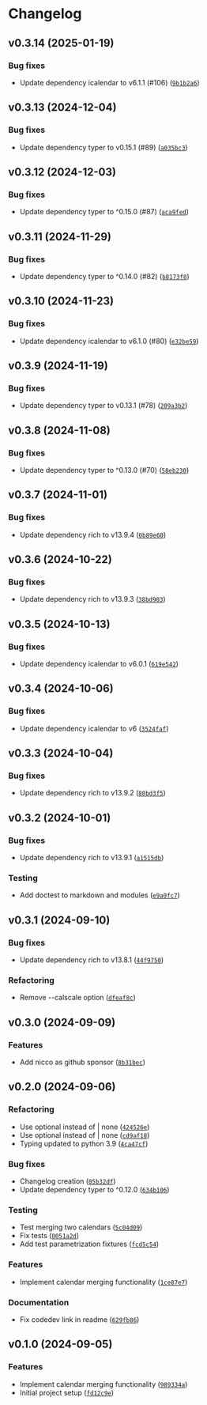 # Changelog

## v0.3.14 (2025-01-19)

### Bug fixes

- Update dependency icalendar to v6.1.1 (#106) ([`9b1b2a6`](https://github.com/mergecal/python-mergecal/commit/9b1b2a6981aa3a14a17a9bb34a3a96434ead431b))

## v0.3.13 (2024-12-04)

### Bug fixes

- Update dependency typer to v0.15.1 (#89) ([`a035bc3`](https://github.com/mergecal/python-mergecal/commit/a035bc30b79a46c263a9455243cadaf0663a4096))

## v0.3.12 (2024-12-03)

### Bug fixes

- Update dependency typer to ^0.15.0 (#87) ([`aca9fed`](https://github.com/mergecal/python-mergecal/commit/aca9fed1500616dde5ee67310dbc721bf26bbb2f))

## v0.3.11 (2024-11-29)

### Bug fixes

- Update dependency typer to ^0.14.0 (#82) ([`b8173f8`](https://github.com/mergecal/python-mergecal/commit/b8173f8936274cd1091464ee3e3b004c3eada9ea))

## v0.3.10 (2024-11-23)

### Bug fixes

- Update dependency icalendar to v6.1.0 (#80) ([`e32be59`](https://github.com/mergecal/python-mergecal/commit/e32be59a430366f9c77705ad0df2f13a6ec1d81e))

## v0.3.9 (2024-11-19)

### Bug fixes

- Update dependency typer to v0.13.1 (#78) ([`209a3b2`](https://github.com/mergecal/python-mergecal/commit/209a3b26bd9c326dc72fe2162aed72e197329b71))

## v0.3.8 (2024-11-08)

### Bug fixes

- Update dependency typer to ^0.13.0 (#70) ([`58eb230`](https://github.com/mergecal/python-mergecal/commit/58eb230ccc179a36618354280efc89591fce0f14))

## v0.3.7 (2024-11-01)

### Bug fixes

- Update dependency rich to v13.9.4 ([`0b89e60`](https://github.com/mergecal/python-mergecal/commit/0b89e604fbc46159d5e23c7c7c2b0053a978b14d))

## v0.3.6 (2024-10-22)

### Bug fixes

- Update dependency rich to v13.9.3 ([`38bd903`](https://github.com/mergecal/python-mergecal/commit/38bd9035b792d6d154e949b375ad0d852921ab24))

## v0.3.5 (2024-10-13)

### Bug fixes

- Update dependency icalendar to v6.0.1 ([`619e542`](https://github.com/mergecal/python-mergecal/commit/619e542f91dfc260b85f19b07deb589df856e546))

## v0.3.4 (2024-10-06)

### Bug fixes

- Update dependency icalendar to v6 ([`3524faf`](https://github.com/mergecal/python-mergecal/commit/3524faf4eaf94cb019e5b5bb9b804e19d4349df3))

## v0.3.3 (2024-10-04)

### Bug fixes

- Update dependency rich to v13.9.2 ([`80bd3f5`](https://github.com/mergecal/python-mergecal/commit/80bd3f5fdefc7b696c90b946861c7b8a20d41c9f))

## v0.3.2 (2024-10-01)

### Bug fixes

- Update dependency rich to v13.9.1 ([`a1515db`](https://github.com/mergecal/python-mergecal/commit/a1515dbc1139b0b85cae2bd51710674db5329165))

### Testing

- Add doctest to markdown and modules ([`e9a0fc7`](https://github.com/mergecal/python-mergecal/commit/e9a0fc7b4784131344631cec7d5fa23d99d116cd))

## v0.3.1 (2024-09-10)

### Bug fixes

- Update dependency rich to v13.8.1 ([`44f9750`](https://github.com/mergecal/python-mergecal/commit/44f97502921dee5d62c3babcaf62c80788670479))

### Refactoring

- Remove --calscale option ([`dfeaf8c`](https://github.com/mergecal/python-mergecal/commit/dfeaf8cd466a08859cb29669d189a7b19eeb663b))

## v0.3.0 (2024-09-09)

### Features

- Add nicco as github sponsor ([`8b31bec`](https://github.com/mergecal/python-mergecal/commit/8b31becaaaf068d3268fafb5ce7cd1988f00e38e))

## v0.2.0 (2024-09-06)

### Refactoring

- Use optional instead of | none ([`424526e`](https://github.com/mergecal/python-mergecal/commit/424526ec471ca32a495b07f0fc6a5ab838a463c7))
- Use optional instead of | none ([`cd9af18`](https://github.com/mergecal/python-mergecal/commit/cd9af18d599596fa9d0beabfb5df577efcbe753d))
- Typing updated to python 3.9 ([`4ca47cf`](https://github.com/mergecal/python-mergecal/commit/4ca47cf9af71f9c6d1ce8efbbdd74b829d1c0e6b))

### Bug fixes

- Changelog creation ([`05b32df`](https://github.com/mergecal/python-mergecal/commit/05b32df73344fea188feb36eb4abe6981895ccd4))
- Update dependency typer to ^0.12.0 ([`634b106`](https://github.com/mergecal/python-mergecal/commit/634b106fdbec9a3dd34cdd611825f5eb4cfe6053))

### Testing

- Test merging two calendars ([`5c04d09`](https://github.com/mergecal/python-mergecal/commit/5c04d09b5799cc4b742fe298dcdda55e9ac372e1))
- Fix tests ([`0051a2d`](https://github.com/mergecal/python-mergecal/commit/0051a2dc9824cf6ff9c1387d0a07aff4e5278a44))
- Add test parametrization fixtures ([`fcd5c54`](https://github.com/mergecal/python-mergecal/commit/fcd5c54025969d858241ff96d172fab68a7f5199))

### Features

- Implement calendar merging functionality ([`1ce87e7`](https://github.com/mergecal/python-mergecal/commit/1ce87e7716f448686828d8962967d3d3b0eec0ae))

### Documentation

- Fix codedev link in readme ([`629fb86`](https://github.com/mergecal/python-mergecal/commit/629fb86b86e677294a95b7f021dd19c1018d2bb8))

## v0.1.0 (2024-09-05)

### Features

- Implement calendar merging functionality ([`989334a`](https://github.com/mergecal/python-mergecal/commit/989334afa2f5e91003a1319ada5e61c8051cddab))
- Initial project setup ([`fd12c9e`](https://github.com/mergecal/python-mergecal/commit/fd12c9ef927cdbea513f48828a1afbf30f8fe7e3))

